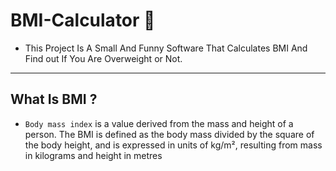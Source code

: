 # BMI-Calculator :muscle: 

* This Project Is A Small And Funny Software That Calculates BMI And Find out If You Are Overweight or Not.
------------------------------------------------------------------------

## What Is BMI ?
* `Body mass index` is a value derived from the mass and height of a person. The BMI is defined as the body mass divided by the square of the body height, and is expressed in units of kg/m², resulting from mass in kilograms and height in metres




